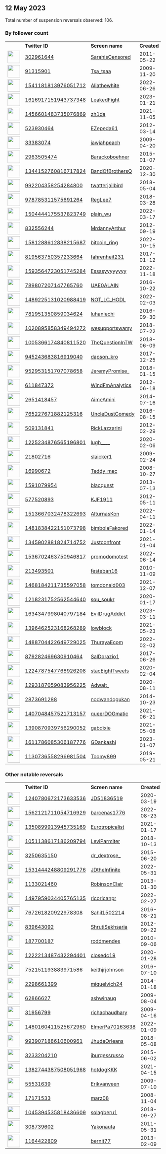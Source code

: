 
## 12 May 2023
Total number of suspension reversals observed: 106.

### By follower count
<table><tr><th></th><th align="left">Twitter ID</th><th align="left">Screen name</th>
<th align="left">Created</th><th align="left">Status</th><th align="left">Suspended</th><th align="left">Followers</th>
<tr><td><a href="https://pbs.twimg.com/profile_images/1644207662484148225/-kt-q1eT_normal.jpg"><img src="https://pbs.twimg.com/profile_images/1644207662484148225/-kt-q1eT_normal.jpg" width="40px" height="40px" align="center"/></a></td><td><a href="https://twitter.com/intent/user?user_id=302961644">302961644</a></td><td><a href="https://twitter.com/SarahisCensored">SarahisCensored</a></td><td>2011-05-22</td><td align="center"></td><td>2023-05-11</td><td>31899</td></tr>
<tr><td><a href="https://pbs.twimg.com/profile_images/1654475130893131777/F0Fhigdy_normal.jpg"><img src="https://pbs.twimg.com/profile_images/1654475130893131777/F0Fhigdy_normal.jpg" width="40px" height="40px" align="center"/></a></td><td><a href="https://twitter.com/intent/user?user_id=91315901">91315901</a></td><td><a href="https://twitter.com/Tsa_tsaa">Tsa_tsaa</a></td><td>2009-11-20</td><td align="center"></td><td>2023-04-10</td><td>27342</td></tr>
<tr><td><a href="https://pbs.twimg.com/profile_images/1624602290022907904/46L5H4KT_normal.jpg"><img src="https://pbs.twimg.com/profile_images/1624602290022907904/46L5H4KT_normal.jpg" width="40px" height="40px" align="center"/></a></td><td><a href="https://twitter.com/intent/user?user_id=1541181813976051712">1541181813976051712</a></td><td><a href="https://twitter.com/Aliathewhite">Aliathewhite</a></td><td>2022-06-26</td><td align="center"></td><td>2023-05-10</td><td>9423</td></tr>
<tr><td><a href="https://pbs.twimg.com/profile_images/1656428797233643520/5uEuLZ9W_normal.jpg"><img src="https://pbs.twimg.com/profile_images/1656428797233643520/5uEuLZ9W_normal.jpg" width="40px" height="40px" align="center"/></a></td><td><a href="https://twitter.com/intent/user?user_id=1616917151943737348">1616917151943737348</a></td><td><a href="https://twitter.com/LeakedFight">LeakedFight</a></td><td>2023-01-21</td><td align="center"></td><td>2023-05-01</td><td>8944</td></tr>
<tr><td><a href="https://pbs.twimg.com/profile_images/1654410354213126145/b0S8RhAZ_normal.jpg"><img src="https://pbs.twimg.com/profile_images/1654410354213126145/b0S8RhAZ_normal.jpg" width="40px" height="40px" align="center"/></a></td><td><a href="https://twitter.com/intent/user?user_id=1456601483735076869">1456601483735076869</a></td><td><a href="https://twitter.com/zh1da">zh1da</a></td><td>2021-11-05</td><td align="center"></td><td>2023-03-09</td><td>4300</td></tr>
<tr><td><a href="https://pbs.twimg.com/profile_images/946589773551902720/-1dQkqnQ_normal.jpg"><img src="https://pbs.twimg.com/profile_images/946589773551902720/-1dQkqnQ_normal.jpg" width="40px" height="40px" align="center"/></a></td><td><a href="https://twitter.com/intent/user?user_id=523930464">523930464</a></td><td><a href="https://twitter.com/EZepeda61">EZepeda61</a></td><td>2012-03-14</td><td align="center"></td><td>2023-02-28</td><td>4149</td></tr>
<tr><td><a href="https://pbs.twimg.com/profile_images/418796845/BrittonMeBrittonsWedding3_edited_normal.jpg"><img src="https://pbs.twimg.com/profile_images/418796845/BrittonMeBrittonsWedding3_edited_normal.jpg" width="40px" height="40px" align="center"/></a></td><td><a href="https://twitter.com/intent/user?user_id=33383074">33383074</a></td><td><a href="https://twitter.com/jawjahpeach">jawjahpeach</a></td><td>2009-04-20</td><td align="center"></td><td></td><td>3501</td></tr>
<tr><td><a href="https://pbs.twimg.com/profile_images/1495198862218256391/UJcQjz4N_normal.jpg"><img src="https://pbs.twimg.com/profile_images/1495198862218256391/UJcQjz4N_normal.jpg" width="40px" height="40px" align="center"/></a></td><td><a href="https://twitter.com/intent/user?user_id=2963505474">2963505474</a></td><td><a href="https://twitter.com/Barackoboehner">Barackoboehner</a></td><td>2015-01-07</td><td align="center"></td><td>2022-06-07</td><td>3459</td></tr>
<tr><td><a href="https://pbs.twimg.com/profile_images/1379458862227582978/oKROm5m8_normal.jpg"><img src="https://pbs.twimg.com/profile_images/1379458862227582978/oKROm5m8_normal.jpg" width="40px" height="40px" align="center"/></a></td><td><a href="https://twitter.com/intent/user?user_id=1344152760816717824">1344152760816717824</a></td><td><a href="https://twitter.com/BandOfBrothersQ">BandOfBrothersQ</a></td><td>2020-12-30</td><td align="center"></td><td>2022-11-08</td><td>3078</td></tr>
<tr><td><a href="https://pbs.twimg.com/profile_images/1263880380316356608/M7b2tk_e_normal.jpg"><img src="https://pbs.twimg.com/profile_images/1263880380316356608/M7b2tk_e_normal.jpg" width="40px" height="40px" align="center"/></a></td><td><a href="https://twitter.com/intent/user?user_id=992204358254284800">992204358254284800</a></td><td><a href="https://twitter.com/twatterjailbird">twatterjailbird</a></td><td>2018-05-04</td><td align="center"></td><td></td><td>2591</td></tr>
<tr><td><a href="https://pbs.twimg.com/profile_images/991315906654588928/1C2i8cqL_normal.jpg"><img src="https://pbs.twimg.com/profile_images/991315906654588928/1C2i8cqL_normal.jpg" width="40px" height="40px" align="center"/></a></td><td><a href="https://twitter.com/intent/user?user_id=978785311575691264">978785311575691264</a></td><td><a href="https://twitter.com/RegLee7">RegLee7</a></td><td>2018-03-28</td><td align="center"></td><td>2022-10-20</td><td>1858</td></tr>
<tr><td><a href="https://pbs.twimg.com/profile_images/1505051277905915905/n-LGDeN8_normal.jpg"><img src="https://pbs.twimg.com/profile_images/1505051277905915905/n-LGDeN8_normal.jpg" width="40px" height="40px" align="center"/></a></td><td><a href="https://twitter.com/intent/user?user_id=1504444175537823749">1504444175537823749</a></td><td><a href="https://twitter.com/plain_wu">plain_wu</a></td><td>2022-03-17</td><td align="center"></td><td>2023-04-29</td><td>1840</td></tr>
<tr><td><a href="https://pbs.twimg.com/profile_images/378800000193868718/fe3a39c062fa6a9b5e594275e4902851_normal.jpeg"><img src="https://pbs.twimg.com/profile_images/378800000193868718/fe3a39c062fa6a9b5e594275e4902851_normal.jpeg" width="40px" height="40px" align="center"/></a></td><td><a href="https://twitter.com/intent/user?user_id=832556244">832556244</a></td><td><a href="https://twitter.com/MrdannyArthur">MrdannyArthur</a></td><td>2012-09-19</td><td align="center"></td><td></td><td>1801</td></tr>
<tr><td><a href="https://pbs.twimg.com/profile_images/1581319762440773634/GTl5msnZ_normal.jpg"><img src="https://pbs.twimg.com/profile_images/1581319762440773634/GTl5msnZ_normal.jpg" width="40px" height="40px" align="center"/></a></td><td><a href="https://twitter.com/intent/user?user_id=1581288612838215687">1581288612838215687</a></td><td><a href="https://twitter.com/bitcoin_ring">bitcoin_ring</a></td><td>2022-10-15</td><td align="center"></td><td>2023-04-11</td><td>1639</td></tr>
<tr><td><a href="https://pbs.twimg.com/profile_images/1106416509491073024/lig41QxA_normal.jpg"><img src="https://pbs.twimg.com/profile_images/1106416509491073024/lig41QxA_normal.jpg" width="40px" height="40px" align="center"/></a></td><td><a href="https://twitter.com/intent/user?user_id=819563750357233664">819563750357233664</a></td><td><a href="https://twitter.com/fahrenheit231">fahrenheit231</a></td><td>2017-01-12</td><td align="center"></td><td></td><td>1505</td></tr>
<tr><td><a href="https://pbs.twimg.com/profile_images/1594228840884224000/mpprACZl_normal.jpg"><img src="https://pbs.twimg.com/profile_images/1594228840884224000/mpprACZl_normal.jpg" width="40px" height="40px" align="center"/></a></td><td><a href="https://twitter.com/intent/user?user_id=1593564723051745284">1593564723051745284</a></td><td><a href="https://twitter.com/Essssyyyyyyyy">Essssyyyyyyyy</a></td><td>2022-11-18</td><td align="center"></td><td>2023-03-28</td><td>1267</td></tr>
<tr><td><a href="https://pbs.twimg.com/profile_images/1378982987409276929/9WFOBblV_normal.jpg"><img src="https://pbs.twimg.com/profile_images/1378982987409276929/9WFOBblV_normal.jpg" width="40px" height="40px" align="center"/></a></td><td><a href="https://twitter.com/intent/user?user_id=789807207147765760">789807207147765760</a></td><td><a href="https://twitter.com/UAE0ALAIN">UAE0ALAIN</a></td><td>2016-10-22</td><td align="center"></td><td>2022-06-05</td><td>1196</td></tr>
<tr><td><a href="https://pbs.twimg.com/profile_images/1544386413298343936/JXcElbNC_normal.jpg"><img src="https://pbs.twimg.com/profile_images/1544386413298343936/JXcElbNC_normal.jpg" width="40px" height="40px" align="center"/></a></td><td><a href="https://twitter.com/intent/user?user_id=1489225131020988419">1489225131020988419</a></td><td><a href="https://twitter.com/NOT_LC_HODL">NOT_LC_HODL</a></td><td>2022-02-03</td><td align="center"></td><td>2022-12-13</td><td>1164</td></tr>
<tr><td><a href="https://pbs.twimg.com/profile_images/1652860601335439362/B6xkBamA_normal.jpg"><img src="https://pbs.twimg.com/profile_images/1652860601335439362/B6xkBamA_normal.jpg" width="40px" height="40px" align="center"/></a></td><td><a href="https://twitter.com/intent/user?user_id=781951350859034624">781951350859034624</a></td><td><a href="https://twitter.com/luhaniechi">luhaniechi</a></td><td>2016-09-30</td><td align="center"></td><td>2022-10-30</td><td>1122</td></tr>
<tr><td><a href="https://pbs.twimg.com/profile_images/1541796115753754624/UfD7ElW5_normal.jpg"><img src="https://pbs.twimg.com/profile_images/1541796115753754624/UfD7ElW5_normal.jpg" width="40px" height="40px" align="center"/></a></td><td><a href="https://twitter.com/intent/user?user_id=1020895858349494272">1020895858349494272</a></td><td><a href="https://twitter.com/wesupportswamy">wesupportswamy</a></td><td>2018-07-22</td><td align="center"></td><td>2022-07-27</td><td>994</td></tr>
<tr><td><a href="https://pbs.twimg.com/profile_images/1415847240317292546/WP3BtmJw_normal.jpg"><img src="https://pbs.twimg.com/profile_images/1415847240317292546/WP3BtmJw_normal.jpg" width="40px" height="40px" align="center"/></a></td><td><a href="https://twitter.com/intent/user?user_id=1005366174840811520">1005366174840811520</a></td><td><a href="https://twitter.com/TheQuestionInTW">TheQuestionInTW</a></td><td>2018-06-09</td><td align="center"></td><td>2022-07-03</td><td>967</td></tr>
<tr><td><a href="https://pbs.twimg.com/profile_images/1565316796000964608/ojVqh4v9_normal.jpg"><img src="https://pbs.twimg.com/profile_images/1565316796000964608/ojVqh4v9_normal.jpg" width="40px" height="40px" align="center"/></a></td><td><a href="https://twitter.com/intent/user?user_id=945243683816919040">945243683816919040</a></td><td><a href="https://twitter.com/dapson_kro">dapson_kro</a></td><td>2017-12-25</td><td align="center"></td><td>2023-04-17</td><td>917</td></tr>
<tr><td><a href="https://pbs.twimg.com/profile_images/1615630248585924609/Bbi47oyn_normal.jpg"><img src="https://pbs.twimg.com/profile_images/1615630248585924609/Bbi47oyn_normal.jpg" width="40px" height="40px" align="center"/></a></td><td><a href="https://twitter.com/intent/user?user_id=952953151707078658">952953151707078658</a></td><td><a href="https://twitter.com/JeremyPromise_">JeremyPromise_</a></td><td>2018-01-15</td><td align="center"></td><td>2023-02-03</td><td>901</td></tr>
<tr><td><a href="https://pbs.twimg.com/profile_images/545984362278178818/mA1AADPJ_normal.jpeg"><img src="https://pbs.twimg.com/profile_images/545984362278178818/mA1AADPJ_normal.jpeg" width="40px" height="40px" align="center"/></a></td><td><a href="https://twitter.com/intent/user?user_id=611847372">611847372</a></td><td><a href="https://twitter.com/WindFmAnalytics">WindFmAnalytics</a></td><td>2012-06-18</td><td align="center"></td><td>2023-03-22</td><td>743</td></tr>
<tr><td><a href="https://pbs.twimg.com/profile_images/1533750252322402304/K4NjImkU_normal.jpg"><img src="https://pbs.twimg.com/profile_images/1533750252322402304/K4NjImkU_normal.jpg" width="40px" height="40px" align="center"/></a></td><td><a href="https://twitter.com/intent/user?user_id=2651418457">2651418457</a></td><td><a href="https://twitter.com/AimeAmini">AimeAmini</a></td><td>2014-07-16</td><td align="center"></td><td>2023-01-11</td><td>721</td></tr>
<tr><td><a href="https://pbs.twimg.com/profile_images/1495166342600617985/qD72QGqU_normal.jpg"><img src="https://pbs.twimg.com/profile_images/1495166342600617985/qD72QGqU_normal.jpg" width="40px" height="40px" align="center"/></a></td><td><a href="https://twitter.com/intent/user?user_id=765227671882125316">765227671882125316</a></td><td><a href="https://twitter.com/UncleDustComedy">UncleDustComedy</a></td><td>2016-08-15</td><td align="center"></td><td>2023-04-21</td><td>682</td></tr>
<tr><td><a href="https://pbs.twimg.com/profile_images/1863017016/lazz_co_normal.jpg"><img src="https://pbs.twimg.com/profile_images/1863017016/lazz_co_normal.jpg" width="40px" height="40px" align="center"/></a></td><td><a href="https://twitter.com/intent/user?user_id=509131841">509131841</a></td><td><a href="https://twitter.com/RickLazzarini">RickLazzarini</a></td><td>2012-02-29</td><td align="center"></td><td>2022-08-26</td><td>611</td></tr>
<tr><td><a href="https://pbs.twimg.com/profile_images/1332060096973705235/-KUNQVsK_normal.jpg"><img src="https://pbs.twimg.com/profile_images/1332060096973705235/-KUNQVsK_normal.jpg" width="40px" height="40px" align="center"/></a></td><td><a href="https://twitter.com/intent/user?user_id=1225234876565196801">1225234876565196801</a></td><td><a href="https://twitter.com/lugh____">lugh____</a></td><td>2020-02-06</td><td align="center"></td><td></td><td>570</td></tr>
<tr><td><a href="https://pbs.twimg.com/profile_images/1281106181419827200/4etcMJFw_normal.jpg"><img src="https://pbs.twimg.com/profile_images/1281106181419827200/4etcMJFw_normal.jpg" width="40px" height="40px" align="center"/></a></td><td><a href="https://twitter.com/intent/user?user_id=21802716">21802716</a></td><td><a href="https://twitter.com/slaicker1">slaicker1</a></td><td>2009-02-24</td><td align="center"></td><td></td><td>487</td></tr>
<tr><td><a href="https://pbs.twimg.com/profile_images/1348663623309209602/rN5h06DV_normal.jpg"><img src="https://pbs.twimg.com/profile_images/1348663623309209602/rN5h06DV_normal.jpg" width="40px" height="40px" align="center"/></a></td><td><a href="https://twitter.com/intent/user?user_id=16990672">16990672</a></td><td><a href="https://twitter.com/Teddy_mac">Teddy_mac</a></td><td>2008-10-27</td><td align="center"></td><td></td><td>427</td></tr>
<tr><td><a href="https://pbs.twimg.com/profile_images/1518046447010299904/_reqhxBc_normal.jpg"><img src="https://pbs.twimg.com/profile_images/1518046447010299904/_reqhxBc_normal.jpg" width="40px" height="40px" align="center"/></a></td><td><a href="https://twitter.com/intent/user?user_id=1591079954">1591079954</a></td><td><a href="https://twitter.com/blacquest">blacquest</a></td><td>2013-07-13</td><td align="center"></td><td>2022-05-09</td><td>426</td></tr>
<tr><td><a href="https://pbs.twimg.com/profile_images/1300496649429553152/CRGNoo8i_normal.jpg"><img src="https://pbs.twimg.com/profile_images/1300496649429553152/CRGNoo8i_normal.jpg" width="40px" height="40px" align="center"/></a></td><td><a href="https://twitter.com/intent/user?user_id=577520893">577520893</a></td><td><a href="https://twitter.com/KJF1911">KJF1911</a></td><td>2012-05-11</td><td align="center"></td><td></td><td>406</td></tr>
<tr><td><a href="https://pbs.twimg.com/profile_images/1530383852941807617/O0RpRyPx_normal.jpg"><img src="https://pbs.twimg.com/profile_images/1530383852941807617/O0RpRyPx_normal.jpg" width="40px" height="40px" align="center"/></a></td><td><a href="https://twitter.com/intent/user?user_id=1513667032478322693">1513667032478322693</a></td><td><a href="https://twitter.com/AlturnasKon">AlturnasKon</a></td><td>2022-04-11</td><td align="center"></td><td>2022-06-13</td><td>381</td></tr>
<tr><td><a href="https://pbs.twimg.com/profile_images/1561270874443059201/bwbrAtYX_normal.jpg"><img src="https://pbs.twimg.com/profile_images/1561270874443059201/bwbrAtYX_normal.jpg" width="40px" height="40px" align="center"/></a></td><td><a href="https://twitter.com/intent/user?user_id=1481838422151073798">1481838422151073798</a></td><td><a href="https://twitter.com/bimbolaFakored">bimbolaFakored</a></td><td>2022-01-14</td><td align="center"></td><td>2023-03-12</td><td>360</td></tr>
<tr><td><a href="https://pbs.twimg.com/profile_images/1602113704404959233/lIjgZSD8_normal.jpg"><img src="https://pbs.twimg.com/profile_images/1602113704404959233/lIjgZSD8_normal.jpg" width="40px" height="40px" align="center"/></a></td><td><a href="https://twitter.com/intent/user?user_id=1345902881824714752">1345902881824714752</a></td><td><a href="https://twitter.com/Justconfront">Justconfront</a></td><td>2021-01-04</td><td align="center"></td><td>2023-04-03</td><td>327</td></tr>
<tr><td><a href="https://pbs.twimg.com/profile_images/1536703203923959808/bHDfGl7Q_normal.jpg"><img src="https://pbs.twimg.com/profile_images/1536703203923959808/bHDfGl7Q_normal.jpg" width="40px" height="40px" align="center"/></a></td><td><a href="https://twitter.com/intent/user?user_id=1536702463750946817">1536702463750946817</a></td><td><a href="https://twitter.com/promodomotest">promodomotest</a></td><td>2022-06-14</td><td align="center"></td><td>2022-09-18</td><td>291</td></tr>
<tr><td><a href="https://pbs.twimg.com/profile_images/1652451715814227968/dyoVb_nK_normal.jpg"><img src="https://pbs.twimg.com/profile_images/1652451715814227968/dyoVb_nK_normal.jpg" width="40px" height="40px" align="center"/></a></td><td><a href="https://twitter.com/intent/user?user_id=213493501">213493501</a></td><td><a href="https://twitter.com/festeban16">festeban16</a></td><td>2010-11-09</td><td align="center"></td><td>2022-10-30</td><td>290</td></tr>
<tr><td><a href="https://pbs.twimg.com/profile_images/1615286832719343621/wpwU_Jnp_normal.jpg"><img src="https://pbs.twimg.com/profile_images/1615286832719343621/wpwU_Jnp_normal.jpg" width="40px" height="40px" align="center"/></a></td><td><a href="https://twitter.com/intent/user?user_id=1468184211735597058">1468184211735597058</a></td><td><a href="https://twitter.com/tomdonald003">tomdonald003</a></td><td>2021-12-07</td><td align="center"></td><td>2023-04-30</td><td>284</td></tr>
<tr><td><a href="https://pbs.twimg.com/profile_images/1554700726189826048/K_bmMqrH_normal.jpg"><img src="https://pbs.twimg.com/profile_images/1554700726189826048/K_bmMqrH_normal.jpg" width="40px" height="40px" align="center"/></a></td><td><a href="https://twitter.com/intent/user?user_id=1218231752562544640">1218231752562544640</a></td><td><a href="https://twitter.com/sou_soukr">sou_soukr</a></td><td>2020-01-17</td><td align="center"></td><td>2022-08-07</td><td>269</td></tr>
<tr><td><a href="https://pbs.twimg.com/profile_images/1651813714172035072/pzQK26Oo_normal.jpg"><img src="https://pbs.twimg.com/profile_images/1651813714172035072/pzQK26Oo_normal.jpg" width="40px" height="40px" align="center"/></a></td><td><a href="https://twitter.com/intent/user?user_id=1634347998040797184">1634347998040797184</a></td><td><a href="https://twitter.com/EvilDrugAddict">EvilDrugAddict</a></td><td>2023-03-11</td><td align="center"></td><td>2023-04-29</td><td>231</td></tr>
<tr><td><a href="https://pbs.twimg.com/profile_images/1493310723455389701/nvrZSHHF_normal.jpg"><img src="https://pbs.twimg.com/profile_images/1493310723455389701/nvrZSHHF_normal.jpg" width="40px" height="40px" align="center"/></a></td><td><a href="https://twitter.com/intent/user?user_id=1396462523168268289">1396462523168268289</a></td><td><a href="https://twitter.com/lowbIock">lowbIock</a></td><td>2021-05-23</td><td align="center"></td><td>2022-03-03</td><td>222</td></tr>
<tr><td><a href="https://pbs.twimg.com/profile_images/1504505190749245443/-QWWZgAm_normal.jpg"><img src="https://pbs.twimg.com/profile_images/1504505190749245443/-QWWZgAm_normal.jpg" width="40px" height="40px" align="center"/></a></td><td><a href="https://twitter.com/intent/user?user_id=1488704422649729025">1488704422649729025</a></td><td><a href="https://twitter.com/ThurayaEcom">ThurayaEcom</a></td><td>2022-02-02</td><td align="center">🔒</td><td>2022-09-16</td><td>203</td></tr>
<tr><td><a href="https://pbs.twimg.com/profile_images/1184076294918754305/ntz58P7L_normal.jpg"><img src="https://pbs.twimg.com/profile_images/1184076294918754305/ntz58P7L_normal.jpg" width="40px" height="40px" align="center"/></a></td><td><a href="https://twitter.com/intent/user?user_id=879282469630910464">879282469630910464</a></td><td><a href="https://twitter.com/SalDorazio1">SalDorazio1</a></td><td>2017-06-26</td><td align="center"></td><td></td><td>195</td></tr>
<tr><td><a href="https://pbs.twimg.com/profile_images/1475322296420208642/eOuO_EOi_normal.jpg"><img src="https://pbs.twimg.com/profile_images/1475322296420208642/eOuO_EOi_normal.jpg" width="40px" height="40px" align="center"/></a></td><td><a href="https://twitter.com/intent/user?user_id=1224787547768926208">1224787547768926208</a></td><td><a href="https://twitter.com/stacEightTweets">stacEightTweets</a></td><td>2020-02-04</td><td align="center"></td><td>2022-03-04</td><td>182</td></tr>
<tr><td><a href="https://pbs.twimg.com/profile_images/1551795953237098496/r7QwVqX2_normal.jpg"><img src="https://pbs.twimg.com/profile_images/1551795953237098496/r7QwVqX2_normal.jpg" width="40px" height="40px" align="center"/></a></td><td><a href="https://twitter.com/intent/user?user_id=1293187059083956225">1293187059083956225</a></td><td><a href="https://twitter.com/Adwalt_">Adwalt_</a></td><td>2020-08-11</td><td align="center"></td><td>2022-08-19</td><td>174</td></tr>
<tr><td><a href="https://pbs.twimg.com/profile_images/1656044077136134148/QAQeRhQN_normal.jpg"><img src="https://pbs.twimg.com/profile_images/1656044077136134148/QAQeRhQN_normal.jpg" width="40px" height="40px" align="center"/></a></td><td><a href="https://twitter.com/intent/user?user_id=2873691288">2873691288</a></td><td><a href="https://twitter.com/nodwandogukan">nodwandogukan</a></td><td>2014-10-23</td><td align="center"></td><td>2022-07-17</td><td>168</td></tr>
<tr><td><a href="https://pbs.twimg.com/profile_images/1514697428259254276/eeP35B0Y_normal.jpg"><img src="https://pbs.twimg.com/profile_images/1514697428259254276/eeP35B0Y_normal.jpg" width="40px" height="40px" align="center"/></a></td><td><a href="https://twitter.com/intent/user?user_id=1407048457521713157">1407048457521713157</a></td><td><a href="https://twitter.com/queerDOGmatic">queerDOGmatic</a></td><td>2021-06-21</td><td align="center">🔒</td><td></td><td>160</td></tr>
<tr><td><a href="https://pbs.twimg.com/profile_images/1656963427611418624/0o7aVwzF_normal.jpg"><img src="https://pbs.twimg.com/profile_images/1656963427611418624/0o7aVwzF_normal.jpg" width="40px" height="40px" align="center"/></a></td><td><a href="https://twitter.com/intent/user?user_id=1390870939756290052">1390870939756290052</a></td><td><a href="https://twitter.com/gabdixie">gabdixie</a></td><td>2021-05-08</td><td align="center"></td><td></td><td>157</td></tr>
<tr><td><a href="https://pbs.twimg.com/profile_images/1646674924327563264/lm-DGAlA_normal.jpg"><img src="https://pbs.twimg.com/profile_images/1646674924327563264/lm-DGAlA_normal.jpg" width="40px" height="40px" align="center"/></a></td><td><a href="https://twitter.com/intent/user?user_id=1611786085306187776">1611786085306187776</a></td><td><a href="https://twitter.com/GDankashi">GDankashi</a></td><td>2023-01-07</td><td align="center"></td><td>2023-05-02</td><td>137</td></tr>
<tr><td><a href="https://pbs.twimg.com/profile_images/1567211875443564546/L0W3T780_normal.jpg"><img src="https://pbs.twimg.com/profile_images/1567211875443564546/L0W3T780_normal.jpg" width="40px" height="40px" align="center"/></a></td><td><a href="https://twitter.com/intent/user?user_id=1130736558296981504">1130736558296981504</a></td><td><a href="https://twitter.com/Toomy899">Toomy899</a></td><td>2019-05-21</td><td align="center">🔒</td><td>2022-11-24</td><td>136</td></tr>
</table>

### Other notable reversals
<table><tr><th></th><th align="left">Twitter ID</th><th align="left">Screen name</th>
<th align="left">Created</th><th align="left">Status</th><th align="left">Suspended</th><th align="left">Followers</th>
<tr><td><a href="https://pbs.twimg.com/profile_images/1501056925777076232/zMUG7HdG_normal.jpg"><img src="https://pbs.twimg.com/profile_images/1501056925777076232/zMUG7HdG_normal.jpg" width="40px" height="40px" align="center"/></a></td><td><a href="https://twitter.com/intent/user?user_id=1240780672173633536">1240780672173633536</a></td><td><a href="https://twitter.com/JD51836519">JD51836519</a></td><td>2020-03-19</td><td align="center"></td><td>2022-06-07</td><td>0</td></tr>
<tr><td><a href="https://pbs.twimg.com/profile_images/1589778597413326850/nMixvRiJ_normal.jpg"><img src="https://pbs.twimg.com/profile_images/1589778597413326850/nMixvRiJ_normal.jpg" width="40px" height="40px" align="center"/></a></td><td><a href="https://twitter.com/intent/user?user_id=1562121711054716929">1562121711054716929</a></td><td><a href="https://twitter.com/barcenas1776">barcenas1776</a></td><td>2022-08-23</td><td align="center"></td><td>2022-12-09</td><td>43</td></tr>
<tr><td><a href="https://pbs.twimg.com/profile_images/1592256615113269249/BkzlnDKN_normal.jpg"><img src="https://pbs.twimg.com/profile_images/1592256615113269249/BkzlnDKN_normal.jpg" width="40px" height="40px" align="center"/></a></td><td><a href="https://twitter.com/intent/user?user_id=1350899913945735169">1350899913945735169</a></td><td><a href="https://twitter.com/Eurotropicalist">Eurotropicalist</a></td><td>2021-01-17</td><td align="center"></td><td>2022-12-21</td><td>109</td></tr>
<tr><td><a href="https://pbs.twimg.com/profile_images/1415449518393290754/xzXwKlWw_normal.jpg"><img src="https://pbs.twimg.com/profile_images/1415449518393290754/xzXwKlWw_normal.jpg" width="40px" height="40px" align="center"/></a></td><td><a href="https://twitter.com/intent/user?user_id=1051138617186209794">1051138617186209794</a></td><td><a href="https://twitter.com/LeviParmiter">LeviParmiter</a></td><td>2018-10-13</td><td align="center"></td><td>2022-09-30</td><td>124</td></tr>
<tr><td><a href="https://pbs.twimg.com/profile_images/1596178185406009350/7_wP1xzN_normal.png"><img src="https://pbs.twimg.com/profile_images/1596178185406009350/7_wP1xzN_normal.png" width="40px" height="40px" align="center"/></a></td><td><a href="https://twitter.com/intent/user?user_id=3250635150">3250635150</a></td><td><a href="https://twitter.com/dr_dextrose_">dr_dextrose_</a></td><td>2015-06-20</td><td align="center"></td><td>2022-11-28</td><td>87</td></tr>
<tr><td><a href="https://pbs.twimg.com/profile_images/1531607918155649031/2zGawKM5_normal.jpg"><img src="https://pbs.twimg.com/profile_images/1531607918155649031/2zGawKM5_normal.jpg" width="40px" height="40px" align="center"/></a></td><td><a href="https://twitter.com/intent/user?user_id=1531444248809291776">1531444248809291776</a></td><td><a href="https://twitter.com/JDtheInfinite">JDtheInfinite</a></td><td>2022-05-31</td><td align="center"></td><td>2022-08-19</td><td>0</td></tr>
<tr><td><a href="https://pbs.twimg.com/profile_images/1591511646995972096/2soXxLUG_normal.jpg"><img src="https://pbs.twimg.com/profile_images/1591511646995972096/2soXxLUG_normal.jpg" width="40px" height="40px" align="center"/></a></td><td><a href="https://twitter.com/intent/user?user_id=1133021460">1133021460</a></td><td><a href="https://twitter.com/RobinsonClair">RobinsonClair</a></td><td>2013-01-30</td><td align="center"></td><td>2022-11-24</td><td>15</td></tr>
<tr><td><a href="https://pbs.twimg.com/profile_images/1572955300394590209/f5pgFF7a_normal.jpg"><img src="https://pbs.twimg.com/profile_images/1572955300394590209/f5pgFF7a_normal.jpg" width="40px" height="40px" align="center"/></a></td><td><a href="https://twitter.com/intent/user?user_id=1497959034405765135">1497959034405765135</a></td><td><a href="https://twitter.com/ricoricanpr">ricoricanpr</a></td><td>2022-02-27</td><td align="center"></td><td>2022-11-23</td><td>19</td></tr>
<tr><td><a href="https://abs.twimg.com/sticky/default_profile_images/default_profile_normal.png"><img src="https://abs.twimg.com/sticky/default_profile_images/default_profile_normal.png" width="40px" height="40px" align="center"/></a></td><td><a href="https://twitter.com/intent/user?user_id=767261820922978308">767261820922978308</a></td><td><a href="https://twitter.com/Sahil1502214">Sahil1502214</a></td><td>2016-08-21</td><td align="center"></td><td>2023-02-02</td><td>0</td></tr>
<tr><td><a href="https://pbs.twimg.com/profile_images/1572696703672938496/G59Hjkkf_normal.jpg"><img src="https://pbs.twimg.com/profile_images/1572696703672938496/G59Hjkkf_normal.jpg" width="40px" height="40px" align="center"/></a></td><td><a href="https://twitter.com/intent/user?user_id=839643092">839643092</a></td><td><a href="https://twitter.com/ShrutiSekhsaria">ShrutiSekhsaria</a></td><td>2012-09-22</td><td align="center"></td><td>2022-12-01</td><td>36</td></tr>
<tr><td><a href="https://pbs.twimg.com/profile_images/1639179587144826888/v0Mce7QP_normal.jpg"><img src="https://pbs.twimg.com/profile_images/1639179587144826888/v0Mce7QP_normal.jpg" width="40px" height="40px" align="center"/></a></td><td><a href="https://twitter.com/intent/user?user_id=187700187">187700187</a></td><td><a href="https://twitter.com/roddmendes">roddmendes</a></td><td>2010-09-06</td><td align="center"></td><td>2023-03-27</td><td>76</td></tr>
<tr><td><a href="https://pbs.twimg.com/profile_images/1531024145865232384/3TjZFQVr_normal.jpg"><img src="https://pbs.twimg.com/profile_images/1531024145865232384/3TjZFQVr_normal.jpg" width="40px" height="40px" align="center"/></a></td><td><a href="https://twitter.com/intent/user?user_id=1222213487432294401">1222213487432294401</a></td><td><a href="https://twitter.com/closedc19">closedc19</a></td><td>2020-01-28</td><td align="center">🔒</td><td>2023-01-19</td><td>0</td></tr>
<tr><td><a href="https://pbs.twimg.com/profile_images/1484455766392287236/yMpwQhYh_normal.jpg"><img src="https://pbs.twimg.com/profile_images/1484455766392287236/yMpwQhYh_normal.jpg" width="40px" height="40px" align="center"/></a></td><td><a href="https://twitter.com/intent/user?user_id=752151193883971586">752151193883971586</a></td><td><a href="https://twitter.com/keithjrjohnson">keithjrjohnson</a></td><td>2016-07-10</td><td align="center"></td><td>2023-02-07</td><td>125</td></tr>
<tr><td><a href="https://pbs.twimg.com/profile_images/1120794350475186178/-C-hDdLq_normal.jpg"><img src="https://pbs.twimg.com/profile_images/1120794350475186178/-C-hDdLq_normal.jpg" width="40px" height="40px" align="center"/></a></td><td><a href="https://twitter.com/intent/user?user_id=2298661399">2298661399</a></td><td><a href="https://twitter.com/miquelvich24">miquelvich24</a></td><td>2014-01-18</td><td align="center"></td><td>2023-03-22</td><td>100</td></tr>
<tr><td><a href="https://pbs.twimg.com/profile_images/1567640326491234304/nfquWMP1_normal.jpg"><img src="https://pbs.twimg.com/profile_images/1567640326491234304/nfquWMP1_normal.jpg" width="40px" height="40px" align="center"/></a></td><td><a href="https://twitter.com/intent/user?user_id=62866627">62866627</a></td><td><a href="https://twitter.com/ashwinaug">ashwinaug</a></td><td>2009-08-04</td><td align="center"></td><td>2022-12-04</td><td>30</td></tr>
<tr><td><a href="https://abs.twimg.com/sticky/default_profile_images/default_profile_normal.png"><img src="https://abs.twimg.com/sticky/default_profile_images/default_profile_normal.png" width="40px" height="40px" align="center"/></a></td><td><a href="https://twitter.com/intent/user?user_id=31956799">31956799</a></td><td><a href="https://twitter.com/richachaudhary">richachaudhary</a></td><td>2009-04-16</td><td align="center"></td><td>2023-03-27</td><td>40</td></tr>
<tr><td><a href="https://pbs.twimg.com/profile_images/1511824083473747968/vk5STqe9_normal.png"><img src="https://pbs.twimg.com/profile_images/1511824083473747968/vk5STqe9_normal.png" width="40px" height="40px" align="center"/></a></td><td><a href="https://twitter.com/intent/user?user_id=1480160411525672960">1480160411525672960</a></td><td><a href="https://twitter.com/ElmerPa70163638">ElmerPa70163638</a></td><td>2022-01-09</td><td align="center"></td><td>2023-01-28</td><td>25</td></tr>
<tr><td><a href="https://pbs.twimg.com/profile_images/1601088438048112642/DB81d3eg_normal.jpg"><img src="https://pbs.twimg.com/profile_images/1601088438048112642/DB81d3eg_normal.jpg" width="40px" height="40px" align="center"/></a></td><td><a href="https://twitter.com/intent/user?user_id=993907188610600961">993907188610600961</a></td><td><a href="https://twitter.com/JhudeOrleans">JhudeOrleans</a></td><td>2018-05-08</td><td align="center"></td><td>2022-12-27</td><td>22</td></tr>
<tr><td><a href="https://pbs.twimg.com/profile_images/1644109873683255301/x2yRuJI7_normal.png"><img src="https://pbs.twimg.com/profile_images/1644109873683255301/x2yRuJI7_normal.png" width="40px" height="40px" align="center"/></a></td><td><a href="https://twitter.com/intent/user?user_id=3233204210">3233204210</a></td><td><a href="https://twitter.com/jburgessrusso">jburgessrusso</a></td><td>2015-06-02</td><td align="center"></td><td>2023-05-06</td><td>20</td></tr>
<tr><td><a href="https://pbs.twimg.com/profile_images/1382744541631971329/C1oNDzbE_normal.jpg"><img src="https://pbs.twimg.com/profile_images/1382744541631971329/C1oNDzbE_normal.jpg" width="40px" height="40px" align="center"/></a></td><td><a href="https://twitter.com/intent/user?user_id=1382744387508051968">1382744387508051968</a></td><td><a href="https://twitter.com/hotdogKKK">hotdogKKK</a></td><td>2021-04-15</td><td align="center"></td><td>2023-01-20</td><td>0</td></tr>
<tr><td><a href="https://pbs.twimg.com/profile_images/1641103209715445760/2VHRZ1g7_normal.jpg"><img src="https://pbs.twimg.com/profile_images/1641103209715445760/2VHRZ1g7_normal.jpg" width="40px" height="40px" align="center"/></a></td><td><a href="https://twitter.com/intent/user?user_id=55531639">55531639</a></td><td><a href="https://twitter.com/Erikvanveen">Erikvanveen</a></td><td>2009-07-10</td><td align="center"></td><td>2023-03-31</td><td>20</td></tr>
<tr><td><a href="https://pbs.twimg.com/profile_images/1650623966271406080/F4zdZQtm_normal.jpg"><img src="https://pbs.twimg.com/profile_images/1650623966271406080/F4zdZQtm_normal.jpg" width="40px" height="40px" align="center"/></a></td><td><a href="https://twitter.com/intent/user?user_id=17171533">17171533</a></td><td><a href="https://twitter.com/marz08">marz08</a></td><td>2008-11-04</td><td align="center">🔒</td><td>2023-03-22</td><td>36</td></tr>
<tr><td><a href="https://pbs.twimg.com/profile_images/1507016795122651146/GUJq0OTp_normal.jpg"><img src="https://pbs.twimg.com/profile_images/1507016795122651146/GUJq0OTp_normal.jpg" width="40px" height="40px" align="center"/></a></td><td><a href="https://twitter.com/intent/user?user_id=1045394535818436609">1045394535818436609</a></td><td><a href="https://twitter.com/solagberu1">solagberu1</a></td><td>2018-09-27</td><td align="center"></td><td>2023-03-14</td><td>102</td></tr>
<tr><td><a href="https://pbs.twimg.com/profile_images/1236969189505740800/_l1m5fw__normal.jpg"><img src="https://pbs.twimg.com/profile_images/1236969189505740800/_l1m5fw__normal.jpg" width="40px" height="40px" align="center"/></a></td><td><a href="https://twitter.com/intent/user?user_id=308739602">308739602</a></td><td><a href="https://twitter.com/Yakonauta">Yakonauta</a></td><td>2011-05-31</td><td align="center"></td><td>2023-03-12</td><td>71</td></tr>
<tr><td><a href="https://pbs.twimg.com/profile_images/3231403053/af470630cd7bf8437beef1569f475572_normal.png"><img src="https://pbs.twimg.com/profile_images/3231403053/af470630cd7bf8437beef1569f475572_normal.png" width="40px" height="40px" align="center"/></a></td><td><a href="https://twitter.com/intent/user?user_id=1164422809">1164422809</a></td><td><a href="https://twitter.com/bernit77">bernit77</a></td><td>2013-02-09</td><td align="center"></td><td>2023-04-18</td><td>15</td></tr>
</table>
